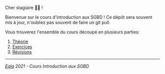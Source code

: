 Cher stagiaire :man_student: ! 

Bienvenue sur le cours d'introduction aux SGBD ! Ce dépôt sera souvent mis à jour, n'oubliez pas souvent de faire un git pull.

Vous trouverez l'ensemble du cours découpé en plusieurs parties:
1. [Théorie](Theo/Readme.md)
2. [Exercices](Exercices/Readme.md)
3. [Révisions](Exercices/Revisions.md)

---
_[Eqla](http://www.eqla.be) 2021 - Cours Introduction aux SGBD_
